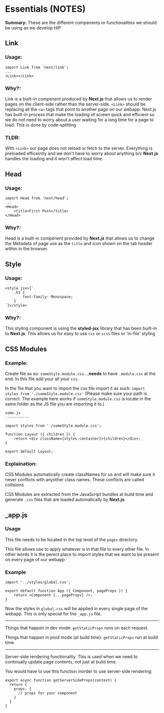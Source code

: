 # Essentials (NOTES)
**Summary:** These are the different compenents or functionalities we should be using as we develop HIP


## Link

### Usage:

```
import Link from 'next/link';
...
<Link></Link>
```

### Why?: 
Link is a built-in compenent produced by **Next.js** that allows us to render pages on the client-side rather than the server-side. `<Link>` should be replacing all the `<a>` tags that point to another page on our webapp. Next.js has built-in process that make the loading of screen quick and efficient so we do not need to worry about a user waiting for a long time for a page to load. This is done by code-splitting

### TLDR: 
With `<Link>` our page does not reload or fetch to the server. Everything is preloaded efficeintly and we don't have to worry about anything b/c **Next.js** handles the loading and it won't affect load time.


## Head

### Usage:

```
import Head from 'next/head';
...
<Head>
	<title>First Post</title>
</Head>
```

### Why?:
Head is a built-in compenent provided by **Next.js** that allows us to change the Metadata of page use as the `title` and icon shown on the tab header within in the browser.


## Style

### Usage:

```
<style jsx>{`
 	.h1 {
 		font-family: Monospace;
 	}
`}</style>
```

### Why?:
This styling component is using the **styled-jsx** library that has been built-in to **Next.js**. This allows us for easy to use `css` or `scss` files or 'in-file' styling


## CSS Modules

### Example:

Create file as so: `someStyle.module.css`....**needs** to have `.module.css` at the end.
In this file add your all your `css`.

In the file that you want to import the css file import it as such:
`import styles from './someStyle.module.css'` (Please make sure your path is correct. The example here works if `someStyle.module.css` is locate in the same folder as the JS file you are importing it to.)


```
some.js
-----------

import styles from './someStyle.module.css';

function Layout ({ children }) {
	return <div className={styles.container}>{children}</div>;
}

export default Layout;

```

### Explaination: 
CSS Modules automatically create classNames for us and will make sure it never conflicts with anyother class names. These conflicts are called collisions

CSS Modules are extracted from the JavaScript bundles at build time and generate `.css` files that are loaded automatically by **Next.js**.


## _app.js

### Usage
This file needs to be located in the top level of the `pages` directory.

This file allows use to apply whatever is in that file to every other file.
In other words it is the perect place to import styles that we want to be present on every page of our webapp

### Example

```
import '../styles/global.css';

export default function App ({ Component, pageProps }) {
	return <Component {...pageProps} />;
}

```

Now the styles in `global.css` will be applied in every single page of the webapp. This is only special for the `_app.js` file.



------------------------------------------------------------------------

Things that happen in dev mode:
`getStaticProps` runs on each request.

Things that happen in prod mode (at build time):
`getStaticProps` run at build time.



------------------------------------------------------------------------

Server-side rendering functionality. This is used when we need to continually update page contents, not just at build time.


You would have to use this function inorder to use server-side rendering:

```
export async function getServerSideProps(context) {
  return {
    props: {
      // props for your component
    }
  }
}
```
































